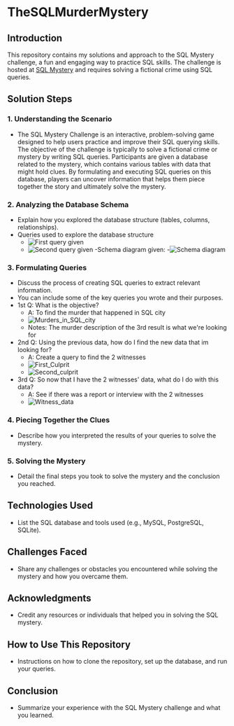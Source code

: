 # TheSQLMurderMystery
## Introduction
This repository contains my solutions and approach to the SQL Mystery challenge, a fun and engaging way to practice SQL skills. The challenge is hosted at [SQL Mystery](https://mystery.knightlab.com/) and requires solving a fictional crime using SQL queries.

## Solution Steps
### 1. Understanding the Scenario
   - The SQL Mystery Challenge is an interactive, problem-solving game designed to help users practice and improve their SQL querying skills. The objective of the challenge is typically to solve a fictional crime or mystery by writing SQL queries. Participants are given a database related to the mystery, which contains various tables with data that might hold clues. By formulating and executing SQL queries on this database, players can uncover information that helps them piece together the story and ultimately solve the mystery.

### 2. Analyzing the Database Schema
   - Explain how you explored the database structure (tables, columns, relationships).
   - Queries used to explore the database structure
     - ![First query given](https://github.com/Skwin1/TheSQLMurderMystery/assets/107655244/013c785f-8945-41b2-8f6e-35d03a0c2d0e)
     - ![Second query given](https://github.com/Skwin1/TheSQLMurderMystery/assets/107655244/cb2c48af-1b3a-4be9-9c5f-df29fd7a9ef4)
   -Schema diagram given:
     -![Schema diagram](https://github.com/Skwin1/TheSQLMurderMystery/assets/107655244/96a82b06-bc07-4382-8e6b-c7f409c8f9eb)
   
### 3. Formulating Queries
   - Discuss the process of creating SQL queries to extract relevant information.
   - You can include some of the key queries you wrote and their purposes.
   - 1st Q: What is the objective?
      - A: To find the murder that happened in SQL city
      - ![Murders_in_SQL_city](https://github.com/Skwin1/TheSQLMurderMystery/assets/107655244/fea3cb5f-3579-40de-a03b-d2d04b39da81)
      - Notes: The murder description of the 3rd result is what we're looking for
   - 2nd Q: Using the previous data, how do I find the new data that im looking for?
      - A: Create a query to find the 2 witnesses
      - ![First_Culprit](https://github.com/Skwin1/TheSQLMurderMystery/assets/107655244/67edcbf6-8cef-4bcb-a104-9bd781a6e27c)
      - ![Second_culprit](https://github.com/Skwin1/TheSQLMurderMystery/assets/107655244/54df501d-3f7b-4a23-ae6c-3ebef836e496)
   - 3rd Q: So now that I have the 2 witnesses' data, what do I do with this data?
      - A: See if there was a report or interview with the 2 witnesses
      - ![Witness_data](https://github.com/Skwin1/TheSQLMurderMystery/assets/107655244/ec82edf0-88ee-43e0-afef-57c0fb1a9d81)

   
### 4. Piecing Together the Clues
   - Describe how you interpreted the results of your queries to solve the mystery.

### 5. Solving the Mystery
   - Detail the final steps you took to solve the mystery and the conclusion you reached.

## Technologies Used
- List the SQL database and tools used (e.g., MySQL, PostgreSQL, SQLite).

## Challenges Faced
- Share any challenges or obstacles you encountered while solving the mystery and how you overcame them.

## Acknowledgments
- Credit any resources or individuals that helped you in solving the SQL mystery.

## How to Use This Repository
- Instructions on how to clone the repository, set up the database, and run your queries.

## Conclusion
- Summarize your experience with the SQL Mystery challenge and what you learned.
